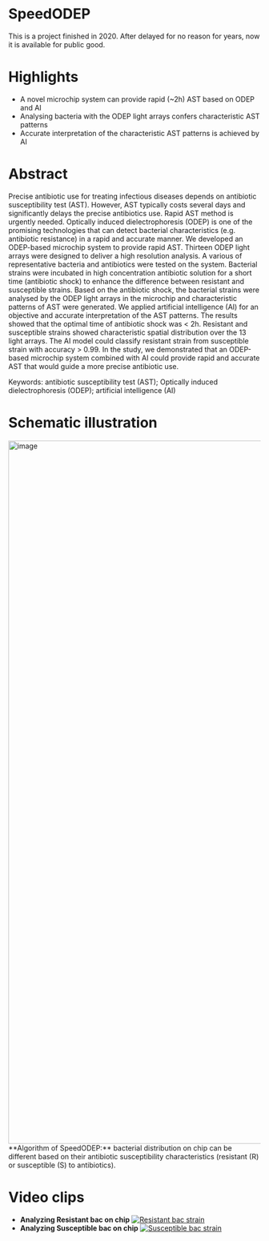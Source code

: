 # SpeedODEP
This is a project finished in 2020. After delayed for no reason for years, now it is available for public good.

# Highlights
- A novel microchip system can provide rapid (~2h) AST based on ODEP and AI
- Analysing bacteria with the ODEP light arrays confers characteristic AST patterns
- Accurate interpretation of the characteristic AST patterns is achieved by AI

# Abstract
Precise antibiotic use for treating infectious diseases depends on antibiotic susceptibility test (AST). However, AST typically costs several days and significantly delays the precise antibiotics use. Rapid AST method is urgently needed. Optically induced dielectrophoresis (ODEP) is one of the promising technologies that can detect bacterial characteristics (e.g. antibiotic resistance) in a rapid and accurate manner. We developed an ODEP-based microchip system to provide rapid AST. Thirteen ODEP light arrays were designed to deliver a high resolution analysis. A various of representative bacteria and antibiotics were tested on the system. Bacterial strains were incubated in high concentration antibiotic solution for a short time (antibiotic shock) to enhance the difference between resistant and susceptible strains. Based on the antibiotic shock, the bacterial strains were analysed by the ODEP light arrays in the microchip and characteristic patterns of AST were generated. We applied artificial intelligence (AI) for an objective and accurate interpretation of the AST patterns. The results showed that the optimal time of antibiotic shock was < 2h. Resistant and susceptible strains showed characteristic spatial distribution over the 13 light arrays. The AI model could classify resistant strain from susceptible strain with accuracy > 0.99. In the study, we demonstrated that an ODEP-based microchip system combined with AI could provide rapid and accurate AST that would guide a more precise antibiotic use.

Keywords: antibiotic susceptibility test (AST); Optically induced dielectrophoresis (ODEP); artificial intelligence (AI)

# Schematic illustration
<img width="1405" alt="image" src="https://user-images.githubusercontent.com/39755203/235333221-35309479-02a6-4d96-a3d6-6f3b9d489fe2.png">
**Algorithm of SpeedODEP:** bacterial distribution on chip can be different based on their antibiotic susceptibility characteristics (resistant (R) or susceptible (S) to antibiotics).

# Video clips
- **Analyzing Resistant bac on chip**
[![Resistant bac strain](https://img.youtube.com/vi/k0gWXdLWl2g/0.jpg)](https://youtu.be/k0gWXdLWl2g)
- **Analyzing Susceptible bac on chip**
[![Susceptible bac strain](https://img.youtube.com/vi/yDGF1HArYlY/0.jpg)](https://youtu.be/yDGF1HArYlY)
